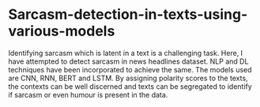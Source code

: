 # Sarcasm-detection-in-texts-using-various-models
Identifying sarcasm which is latent in a text is a challenging task. Here, I have attempted to detect sarcasm in news headlines dataset. NLP and DL techniques have been incorporated to achieve the same. The models used are CNN, RNN, BERT and LSTM. By assigning polarity scores to the texts, the contexts can be well discerned and texts can be segregated to identify if sarcasm or even humour is present in the data.

